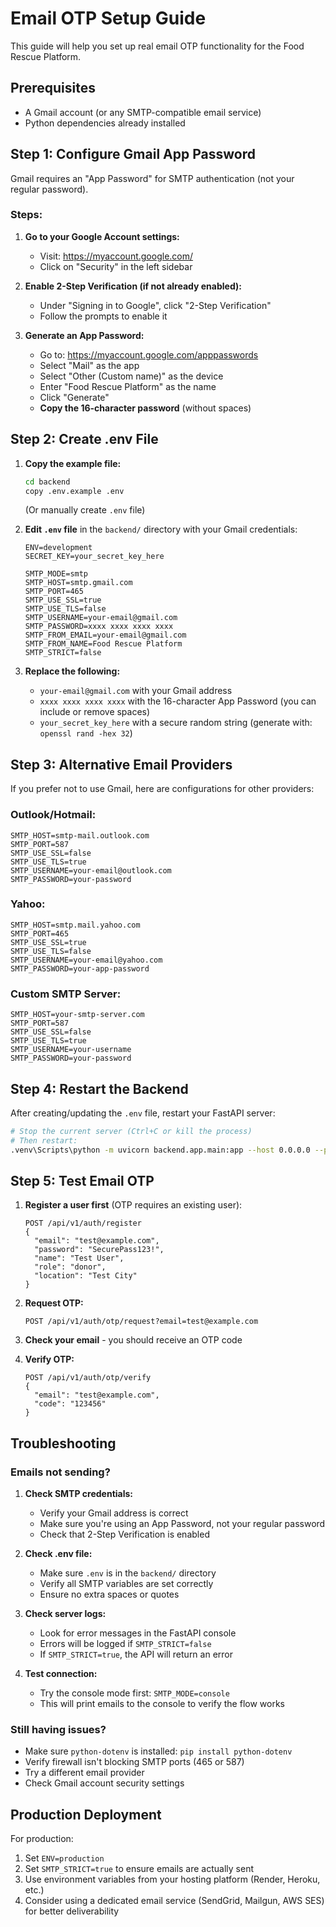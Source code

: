 # Email OTP Setup Guide

This guide will help you set up real email OTP functionality for the Food Rescue Platform.

## Prerequisites

- A Gmail account (or any SMTP-compatible email service)
- Python dependencies already installed

## Step 1: Configure Gmail App Password

Gmail requires an "App Password" for SMTP authentication (not your regular password).

### Steps:

1. **Go to your Google Account settings:**
   - Visit: https://myaccount.google.com/
   - Click on "Security" in the left sidebar

2. **Enable 2-Step Verification (if not already enabled):**
   - Under "Signing in to Google", click "2-Step Verification"
   - Follow the prompts to enable it

3. **Generate an App Password:**
   - Go to: https://myaccount.google.com/apppasswords
   - Select "Mail" as the app
   - Select "Other (Custom name)" as the device
   - Enter "Food Rescue Platform" as the name
   - Click "Generate"
   - **Copy the 16-character password** (without spaces)

## Step 2: Create .env File

1. **Copy the example file:**
   ```bash
   cd backend
   copy .env.example .env
   ```
   (Or manually create `.env` file)

2. **Edit `.env` file** in the `backend/` directory with your Gmail credentials:
   ```
   ENV=development
   SECRET_KEY=your_secret_key_here
   
   SMTP_MODE=smtp
   SMTP_HOST=smtp.gmail.com
   SMTP_PORT=465
   SMTP_USE_SSL=true
   SMTP_USE_TLS=false
   SMTP_USERNAME=your-email@gmail.com
   SMTP_PASSWORD=xxxx xxxx xxxx xxxx
   SMTP_FROM_EMAIL=your-email@gmail.com
   SMTP_FROM_NAME=Food Rescue Platform
   SMTP_STRICT=false
   ```

3. **Replace the following:**
   - `your-email@gmail.com` with your Gmail address
   - `xxxx xxxx xxxx xxxx` with the 16-character App Password (you can include or remove spaces)
   - `your_secret_key_here` with a secure random string (generate with: `openssl rand -hex 32`)

## Step 3: Alternative Email Providers

If you prefer not to use Gmail, here are configurations for other providers:

### Outlook/Hotmail:
```
SMTP_HOST=smtp-mail.outlook.com
SMTP_PORT=587
SMTP_USE_SSL=false
SMTP_USE_TLS=true
SMTP_USERNAME=your-email@outlook.com
SMTP_PASSWORD=your-password
```

### Yahoo:
```
SMTP_HOST=smtp.mail.yahoo.com
SMTP_PORT=465
SMTP_USE_SSL=true
SMTP_USE_TLS=false
SMTP_USERNAME=your-email@yahoo.com
SMTP_PASSWORD=your-app-password
```

### Custom SMTP Server:
```
SMTP_HOST=your-smtp-server.com
SMTP_PORT=587
SMTP_USE_SSL=false
SMTP_USE_TLS=true
SMTP_USERNAME=your-username
SMTP_PASSWORD=your-password
```

## Step 4: Restart the Backend

After creating/updating the `.env` file, restart your FastAPI server:

```bash
# Stop the current server (Ctrl+C or kill the process)
# Then restart:
.venv\Scripts\python -m uvicorn backend.app.main:app --host 0.0.0.0 --port 8000
```

## Step 5: Test Email OTP

1. **Register a user first** (OTP requires an existing user):
   ```
   POST /api/v1/auth/register
   {
     "email": "test@example.com",
     "password": "SecurePass123!",
     "name": "Test User",
     "role": "donor",
     "location": "Test City"
   }
   ```

2. **Request OTP:**
   ```
   POST /api/v1/auth/otp/request?email=test@example.com
   ```

3. **Check your email** - you should receive an OTP code

4. **Verify OTP:**
   ```
   POST /api/v1/auth/otp/verify
   {
     "email": "test@example.com",
     "code": "123456"
   }
   ```

## Troubleshooting

### Emails not sending?

1. **Check SMTP credentials:**
   - Verify your Gmail address is correct
   - Make sure you're using an App Password, not your regular password
   - Check that 2-Step Verification is enabled

2. **Check .env file:**
   - Make sure `.env` is in the `backend/` directory
   - Verify all SMTP variables are set correctly
   - Ensure no extra spaces or quotes

3. **Check server logs:**
   - Look for error messages in the FastAPI console
   - Errors will be logged if `SMTP_STRICT=false`
   - If `SMTP_STRICT=true`, the API will return an error

4. **Test connection:**
   - Try the console mode first: `SMTP_MODE=console`
   - This will print emails to the console to verify the flow works

### Still having issues?

- Make sure `python-dotenv` is installed: `pip install python-dotenv`
- Verify firewall isn't blocking SMTP ports (465 or 587)
- Try a different email provider
- Check Gmail account security settings

## Production Deployment

For production:
1. Set `ENV=production`
2. Set `SMTP_STRICT=true` to ensure emails are actually sent
3. Use environment variables from your hosting platform (Render, Heroku, etc.)
4. Consider using a dedicated email service (SendGrid, Mailgun, AWS SES) for better deliverability
